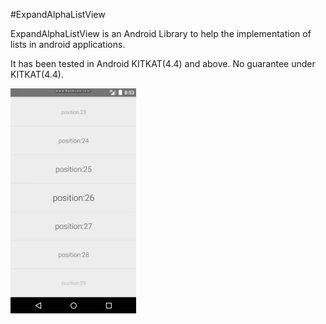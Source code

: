 #ExpandAlphaListView

ExpandAlphaListView is an Android Library to help the implementation of lists in android applications.

It has been tested in Android KITKAT(4.4) and above. No guarantee under KITKAT(4.4).




![alt tag](https://github.com/yuseok/ExpandAlphaListView/blob/master/Images/anigif.gif?raw=true)

